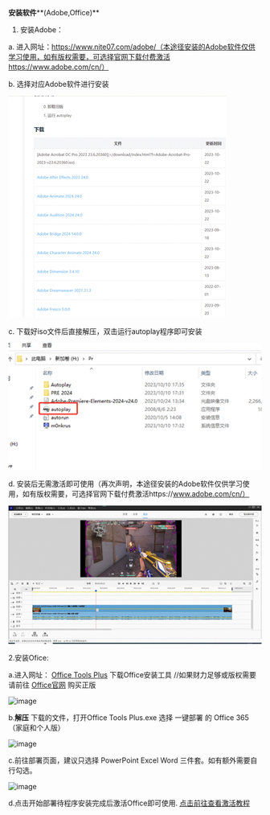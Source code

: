 **安装软件****(Adobe,Office)**

1. 安装Adobe：

a.  进入网址：https://www.nite07.com/adobe/（本途径安装的Adobe软件仅供学习使用，如有版权需要，可选择官网下载付费激活https://www.adobe.com/cn/）

b.  选择对应Adobe软件进行安装

![img](./assets/clip_image002-1712303949484-1.gif)

c.  下载好iso文件后直接解压，双击运行autoplay程序即可安装

![img](./assets/clip_image004-1712303949485-2.gif)

d.  安装后无需激活即可使用（再次声明，本途径安装的Adobe软件仅供学习使用，如有版权需要，可选择官网下载付费激活https://www.adobe.com/cn/）

![img](./assets/clip_image006-1712303949485-3.gif)

2.安装Ofice:

a.进入网址： [Office Tools Plus](https://otp.landian.vip/zh-cn/) 下载Office安装工具 
//如果财力足够或版权需要请前往 [Office官网](www.office.com) 购买正版

![image](https://github.com/user-attachments/assets/84d0a93e-2cae-4919-92e5-4000ecc4b8de)

b.**解压** 下载的文件，打开Office Tools Plus.exe 选择 一键部署 的 Office 365（家庭和个人版）

![image](https://github.com/user-attachments/assets/9c4fea4d-6411-444b-9274-549eeff37b1d)

c.前往部署页面，建议只选择 PowerPoint Excel Word 三件套。如有额外需要自行勾选。

![image](https://github.com/user-attachments/assets/7e54354a-9cf8-47d4-bc51-97c9907e5c18)

d.点击开始部署待程序安装完成后激活Office即可使用. [点击前往查看激活教程](https://github.com/liyang8246/pcywwxzx-doc/blob/master/src/%E7%B3%BB%E7%BB%9F/%E6%BF%80%E6%B4%BB%E7%B3%BB%E7%BB%9F_Office.md)




